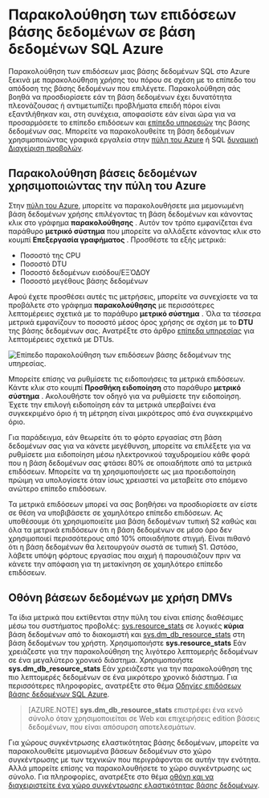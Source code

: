 <properties
    pageTitle="Παρακολούθηση των επιδόσεων της βάσης δεδομένων σε βάση δεδομένων SQL Azure | Microsoft Azure"
    description="Μάθετε περισσότερα σχετικά με τις επιλογές για την παρακολούθηση της βάσης δεδομένων με εργαλεία Azure και διαχείριση δυναμικών προβολών."
    keywords="βάση δεδομένων παρακολούθησης, cloud απόδοση της βάσης δεδομένων"
    services="sql-database"
    documentationCenter=""
    authors="CarlRabeler"
    manager="jhubbard"
    editor=""/>

<tags
    ms.service="sql-database"
    ms.devlang="na"
    ms.topic="get-started-article"
    ms.tgt_pltfrm="na"
    ms.workload="data-management"
    ms.date="09/27/2016"
    ms.author="carlrab"/>

# <a name="monitoring-database-performance-in-azure-sql-database"></a>Παρακολούθηση των επιδόσεων βάσης δεδομένων σε βάση δεδομένων SQL Azure
Παρακολούθηση των επιδόσεων μιας βάσης δεδομένων SQL στο Azure ξεκινά με παρακολούθηση χρήσης του πόρου σε σχέση με το επίπεδο του απόδοση της βάσης δεδομένων που επιλέγετε. Παρακολούθηση σάς βοηθά να προσδιορίσετε εάν τη βάση δεδομένων έχει δυνατότητα πλεονάζουσας ή αντιμετωπίζει προβλήματα επειδή πόροι είναι εξαντλήθηκαν και, στη συνέχεια, αποφασίστε εάν είναι ώρα για να προσαρμόσετε το επίπεδο επιδόσεων και [επίπεδο υπηρεσιών](sql-database-service-tiers.md) της βάσης δεδομένων σας. Μπορείτε να παρακολουθείτε τη βάση δεδομένων χρησιμοποιώντας γραφικά εργαλεία στην [πύλη του Azure](https://portal.azure.com) ή SQL [δυναμική Διαχείριση προβολών](https://msdn.microsoft.com/library/ms188754.aspx).

## <a name="monitor-databases-using-the-azure-portal"></a>Παρακολούθηση βάσεις δεδομένων χρησιμοποιώντας την πύλη του Azure

Στην [πύλη του Azure](https://portal.azure.com/), μπορείτε να παρακολουθήσετε μια μεμονωμένη βάση δεδομένων χρήσης επιλέγοντας τη βάση δεδομένων και κάνοντας κλικ στο γράφημα **παρακολούθησης** . Αυτόν τον τρόπο εμφανίζεται ένα παράθυρο **μετρικό σύστημα** που μπορείτε να αλλάξετε κάνοντας κλικ στο κουμπί **Επεξεργασία γραφήματος** . Προσθέστε τα εξής μετρικά:

- Ποσοστό της CPU
- Ποσοστό DTU
- Ποσοστό δεδομένων εισόδου/ΕΞΌΔΟΥ
- Ποσοστό μεγέθους βάσης δεδομένων

Αφού έχετε προσθέσει αυτές τις μετρήσεις, μπορείτε να συνεχίσετε να τα προβάλετε στο γράφημα **παρακολούθησης** με περισσότερες λεπτομέρειες σχετικά με το παράθυρο **μετρικό σύστημα** . Όλα τα τέσσερα μετρικά εμφανίζουν το ποσοστό μέσος όρος χρήσης σε σχέση με το **DTU** της βάσης δεδομένων σας. Ανατρέξτε στο άρθρο [επίπεδα υπηρεσίας](sql-database-service-tiers.md) για λεπτομέρειες σχετικά με DTUs.

![Επίπεδο παρακολούθηση των επιδόσεων βάσης δεδομένων της υπηρεσίας.](./media/sql-database-service-tiers/sqldb_service_tier_monitoring.png)

Μπορείτε επίσης να ρυθμίσετε τις ειδοποιήσεις τα μετρικά επιδόσεων. Κάντε κλικ στο κουμπί **Προσθήκη ειδοποίηση** στο παράθυρο **μετρικό σύστημα** . Ακολουθήστε τον οδηγό για να ρυθμίσετε την ειδοποίηση. Έχετε την επιλογή ειδοποίηση εάν τα μετρικά υπερβαίνει ένα συγκεκριμένο όριο ή τη μέτρηση είναι μικρότερος από ένα συγκεκριμένο όριο.

Για παράδειγμα, εάν θεωρείτε ότι το φόρτο εργασίας στη βάση δεδομένων σας για να κάνετε μεγέθυνση, μπορείτε να επιλέξετε για να ρυθμίσετε μια ειδοποίηση μέσω ηλεκτρονικού ταχυδρομείου κάθε φορά που η βάση δεδομένων σας φτάσει 80% σε οποιαδήποτε από τα μετρικά επιδόσεων. Μπορείτε να τη χρησιμοποιήσετε ως μια προειδοποίηση πρώιμη να υπολογίσετε όταν ίσως χρειαστεί να μεταβείτε στο επόμενο ανώτερο επίπεδο επιδόσεων.

Τα μετρικά επιδόσεων μπορεί να σας βοηθήσει να προσδιορίσετε αν είστε σε θέση να υποβιβάσετε σε χαμηλότερο επίπεδο επιδόσεων. Ας υποθέσουμε ότι χρησιμοποιείτε μια βάση δεδομένων τυπική S2 καθώς και όλα τα μετρικά επιδόσεων ότι η βάση δεδομένων σε μέσο όρο δεν χρησιμοποιεί περισσότερους από 10% οποιαδήποτε στιγμή. Είναι πιθανό ότι η βάση δεδομένων θα λειτουργούν σωστά σε τυπική S1. Ωστόσο, λάβετε υπόψη φόρτους εργασίας που αιχμή ή παρουσιάζουν πριν να κάνετε την απόφαση για τη μετακίνηση σε χαμηλότερο επίπεδο επιδόσεων.

## <a name="monitor-databases-using-dmvs"></a>Οθόνη βάσεων δεδομένων με χρήση DMVs

Τα ίδια μετρικά που εκτίθενται στην πύλη του είναι επίσης διαθέσιμες μέσω του συστήματος προβολές: [sys.resource_stats](https://msdn.microsoft.com/library/dn269979.aspx) σε λογικές **κύρια** βάση δεδομένων από το διακομιστή και [sys.dm_db_resource_stats](https://msdn.microsoft.com/library/dn800981.aspx) στη βάση δεδομένων του χρήστη. Χρησιμοποιήστε **sys.resource_stats** Εάν χρειάζεστε για την παρακολούθηση της λιγότερο λεπτομερής δεδομένων σε ένα μεγαλύτερο χρονικό διάστημα. Χρησιμοποιήστε **sys.dm_db_resource_stats** Εάν χρειάζεστε για την παρακολούθηση της πιο λεπτομερές δεδομένων σε ένα μικρότερο χρονικό διάστημα. Για περισσότερες πληροφορίες, ανατρέξτε στο θέμα [Οδηγίες επιδόσεων βάσης δεδομένων SQL Azure](sql-database-performance-guidance.md#monitoring-resource-use-with-sysresourcestats).

>[AZURE.NOTE] **sys.dm_db_resource_stats** επιστρέφει ένα κενό σύνολο όταν χρησιμοποιείται σε Web και επιχειρήσεις edition βάσεις δεδομένων, που είναι απόσυρση αποτελεσμάτων.

Για χώρους συγκέντρωσης ελαστικότητας βάσης δεδομένων, μπορείτε να παρακολουθείτε μεμονωμένα βάσεων δεδομένων στο χώρο συγκέντρωσης με των τεχνικών που περιγράφονται σε αυτήν την ενότητα. Αλλά μπορείτε επίσης να παρακολουθήσετε το χώρο συγκέντρωσης ως σύνολο. Για πληροφορίες, ανατρέξτε στο θέμα [οθόνη και να διαχειριστείτε ένα χώρο συγκέντρωσης ελαστικότητας βάσης δεδομένων](sql-database-elastic-pool-manage-portal.md).
